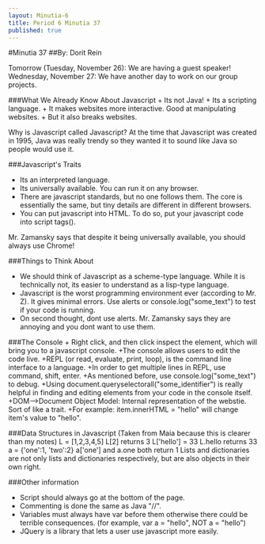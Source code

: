```yaml
---
layout: Minutia-6
title: Period 6 Minutia 37
published: true
---
```


#Minutia 37
##By: Dorit Rein

Tomorrow (Tuesday, November 26): We are having a guest speaker!
Wednesday, November 27: We have another day to work on our group projects.

###What We Already Know About Javascript
	+ Its not Java!
	+ Its a scripting language.
	+ It makes websites more interactive. Good at manipulating websites.
	+ But it also breaks websites.

Why is Javascript called Javascript? At the time that Javascript was created in 1995, Java was really trendy so they wanted it to sound like Java so people would use it.

###Javascript's Traits	
+ Its an interpreted language.
+ Its universally available. You can run it on any browser.
+ There are javascript standards, but no one follows them. The core is essentially the same, but tiny details are different in different browsers.
+ You can put javascript into HTML. To do so, put your javascript code into script tags(<script></script>).

Mr. Zamansky says that despite it being universally available, you should always use Chrome!

###Things to Think About 
+ We should think of Javascript as a scheme-type language. While it is technically not, its easier to understand as a lisp-type language.
+ Javascript is the worst programming environment ever (according to Mr. Z). It gives minimal errors. Use alerts or console.log("some_text") to test if your code is running.
+ On second thought, dont use alerts. Mr. Zamansky says they are annoying and you dont want to use them.


###The Console
      + Right click, and then click inspect the element, which will bring you to a javascript console.
      +The console allows users to edit the code live.
      +REPL (or read, evaluate, print, loop), is the command line interface to a language.
      +In order to get multiple lines in REPL, use command, shift, enter.
      +As mentioned before, use console.log("some_text") to debug.
      +Using document.queryselectorall("some_identifier") is really helpful in finding and editing elements from your code in the console itself.
      +DOM-->Document Object Model: Internal representation of the webstie. Sort of like a trait.
      +For example: item.innerHTML = "hello" will change item's value to "hello". 

###Data Structures in Javascript (Taken from Maia because this is clearer than my notes)
	L = [1,2,3,4,5]
	L[2] returns 3
	L['hello'] = 33
	L.hello returns 33
	a = {'one':1, 'two':2}
	a['one'] and a.one both return 1
	Lists and dictionaries are not only lists and dictionaries respectively, but are also objects in their own right.


###Other information
+ Script should always go at the bottom of the page.
+ Commenting is done the same as Java "//".
+ Variables must always have var before them otherwise there could be terrible consequences. (for example, var a = "hello", NOT a = "hello")
+ JQuery is a library that lets a user use javascript more easily.


